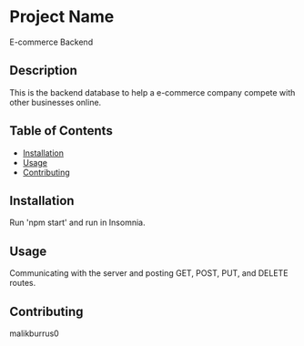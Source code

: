 # Project Name

E-commerce Backend

## Description
This is the backend database to help a e-commerce company compete with other businesses online.
## Table of Contents

- [Installation](#installation)
- [Usage](#usage)
- [Contributing](#contributing)

## Installation
Run 'npm start' and run in Insomnia.

## Usage
Communicating with the server and posting GET, POST, PUT, and DELETE routes.

## Contributing

malikburrus0
